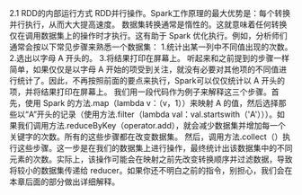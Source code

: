 
2.1 RDD的内部运行方式
RDD并行操作。Spark工作原理的最大优势是：每个转换并行执行，从而大大提高速度。
数据集转换通常是惰性的。这就意味着任何转换仅在调用数据集上的操作时才执行。这有助于 Spark 优化执行。例如，分析师们通常会按以下常见步骤来熟悉一个数据集：
1.统计出某一列中不同值出现的次数。
2.选出以字母 A 开头的。
3.将结果打印在屏幕上。
听起来和之前提到的步骤一样简单，如果仅仅是以字母 A 开始的项受到关注，就没有必要对其他项的不同值进行统计了。因此，不再按照前面的要点来执行，Spark可以仅仅统计以 A 开头的项，并将结果打印在屏幕上。
我们用一段代码作为例子来解释这三个步骤。首先，使用 Spark 的方法.map（lambda v：（v，1））来映射 A 的值，然后选择那些以“A”开头的记录（使用方法.filter（lambda val：val.startswith（'A'）））。如果我们调用方法.reduceByKey（operator.add），就会减少数据集并增加每一个关键字的次数。所有的这些步骤都在改变数据集。
然后，调用方法.collect（）执行这些步骤。这一步是在我们的数据集上进行操作，最终统计出该数据集中的不同元素的次数。实际上，该操作可能会在映射之前先改变转换顺序并过滤数据，导致将较小的数据集传递给 reducer。如果你还不明白之前的指令，别担心，我们会在本章后面的部分做出详细解释。
